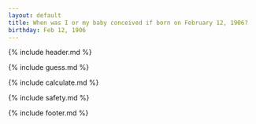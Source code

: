 ```yaml
---
layout: default
title: When was I or my baby conceived if born on February 12, 1906?
birthday: Feb 12, 1906
---
```


{% include header.md %}

{% include guess.md %}

{% include calculate.md %}

{% include safety.md %}

{% include footer.md %}



